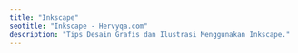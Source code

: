 ```yaml
---
title: "Inkscape"
seotitle: "Inkscape - Hervyqa.com"
description: "Tips Desain Grafis dan Ilustrasi Menggunakan Inkscape."
---
```

